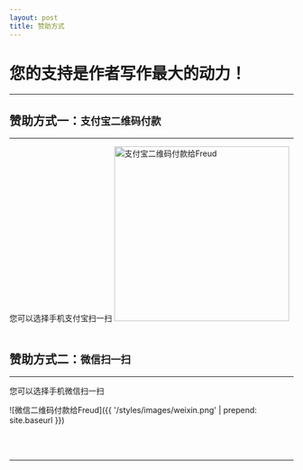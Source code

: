 ```yaml
---
layout: post
title: 赞助方式
---
```


您的支持是作者写作最大的动力！
==============================

<hr>

赞助方式一：`支付宝二维码付款`
------------------------------

<hr>
您可以选择手机支付宝扫一扫

<img src="{{ '/styles/images/zhifubao.PNG' | prepend: site.baseurl }}" alt="支付宝二维码付款给Freud" width="310" />

<br>
<br>

赞助方式二：`微信扫一扫`
------------------------------

<hr>
您可以选择手机微信扫一扫

![微信二维码付款给Freud]({{ '/styles/images/weixin.png' | prepend: site.baseurl }})

<br>
<br>

<hr>
